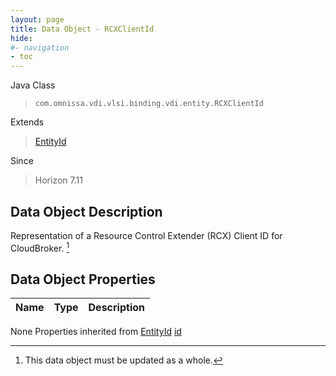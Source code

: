```yaml
---
layout: page
title: Data Object - RCXClientId
hide:
#- navigation
- toc
---
```








Java Class
> `com.omnissa.vdi.vlsi.binding.vdi.entity.RCXClientId`

Extends
> [EntityId](vdi.EntityId.md)

Since
> Horizon 7.11


## Data Object Description

Representation of a Resource Control Extender (RCX) Client ID for CloudBroker.
 [^167]



## Data Object Properties

 Name | Type | Description
:---|:---:|:---
None
Properties inherited from [EntityId](vdi.EntityId.md)
[id](vdi.EntityId.md#id)


 


[^167]: This data object must be updated as a whole.